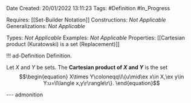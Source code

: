 <br />
<br />

Date Created: 20/01/2022 13:11:23
Tags: #Definition #In_Progress

Requires: [[Set-Builder Notation]]
Constructions: _Not Applicable_
Generalizations: _Not Applicable_

Types: _Not Applicable_
Examples: _Not Applicable_ 
Properties: [[Cartesian product (Kuratowski) is a set (Replacement)]]

!!! ad-Definition Definition.

Let $X$ and $Y$ be sets. The **Cartesian product of $X$ and $Y$** is the set
$$\begin{equation}
    X\times Y\coloneqq\l\{u\mid\ex x\in X,\ex y\in Y:u=\l\langle x,y\r\rangle\r\}.
\end{equation}$$

--- admonition
